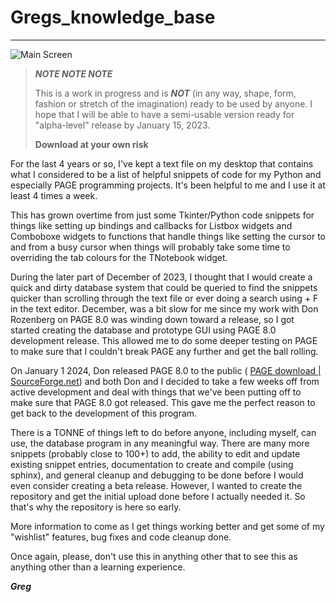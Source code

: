 # Gregs_knowledge_base

---

![Main Screen](https://github.com/thedesignatedgeek/Gregs_knowledge_base/assets/Gregs_Knowledge_Base_Main_Selection.png)

> ***NOTE   NOTE    NOTE***
> 
> This is a work in progress and is ***NOT*** (in any way, shape, form, fashion or stretch of the imagination) ready to be used by anyone.  I hope that I will be able to have a semi-usable version ready for "alpha-level" release by January 15, 2023.
> 
> **Download at your own risk**

For the last 4 years or so, I've kept a text file on my desktop that contains what I considered to be a list of helpful snippets of code for my Python and especially PAGE programming projects.  It's been helpful to me and I use it at least 4 times a week.

This has grown overtime from just some Tkinter/Python code snippets for things like setting up bindings and callbacks for Listbox widgets and Comboboxe widgets to functions that handle things like setting the cursor to and from a busy cursor when things will probably take some time to overriding the tab colours for the TNotebook widget. 

During the later part of December of 2023, I thought that I would create a quick and dirty database system that could be queried to find the snippets quicker than scrolling through the text file or ever doing a search using <Ctrl> + F in the text editor.  December, was a bit slow for me since my work with Don Rozenberg on PAGE 8.0 was winding down toward a release, so I got started creating the database and prototype GUI using PAGE 8.0 development release.  This allowed me to do some deeper testing on PAGE to make sure that I couldn't break PAGE any further and get the ball rolling.

On January 1 2024, Don released PAGE 8.0 to the public ( [PAGE download | SourceForge.net](https://sourceforge.net/projects/page/)) and both Don and I decided to take a few weeks off from active development and deal with things that we've been putting off to make sure that PAGE 8.0 got released.  This gave me the perfect reason to get back to the development of this program.

There is a TONNE of things left to do before anyone, including myself, can use, the database program in any meaningful way.  There are many more snippets (probably close to 100+) to add, the ability to edit and update existing snippet entries, documentation to create and compile (using sphinx), and general cleanup and debugging to be done before I would even consider creating a beta release.  However, I wanted to create the repository and get the initial upload done before I actually needed it.  So that's why the repository is here so early.

More information to come as I get things working better and get some of my "wishlist" features, bug fixes and code cleanup done.

Once again, please, don't use this in anything other that to see this as anything other than a learning experience.

***Greg***
